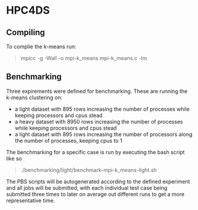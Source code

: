 # HPC4DS

## Compiling 
To complie the k-means run:
> mpicc -g -Wall -o mpi-k_means mpi-k_means.c -lm

## Benchmarking
Three expirements were defined for benchmarking. These are running the k-means clustering on:
* a light dataset with 895 rows increasing the number of processes while keeping processors and cpus stead
* a heavy dataset with 8950 rows increasing the number of processes while keeping processors and cpus stead
* a light dataset with 895 rows increasing the number of processors along the number of processes, keeping cpus to 1

The benchmarking for a specific case is run by executing the bash script like so
> ./benchmarking/light/benchmark-mpi-k_means-light.sh

The PBS scripts will be autogenerated according to the defined experiment and all jobs will be submitted, with each individual test case being submitted three times to later on average out different runs to get a more representative time.
